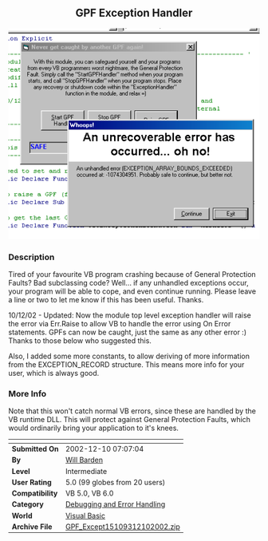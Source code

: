 ﻿<div align="center">

## GPF Exception Handler

<img src="PIC2002121076268066.gif">
</div>

### Description

Tired of your favourite VB program crashing because of General Protection Faults? Bad subclassing code? Well... if any unhandled exceptions occur, your program will be able to cope, and even continue running. Please leave a line or two to let me know if this has been useful. Thanks.

10/12/02 - Updated: Now the module top level exception handler will raise the error via Err.Raise to allow VB to handle the error using On Error statements. GPFs can now be caught, just the same as any other error :) Thanks to those below who suggested this.

Also, I added some more constants, to allow deriving of more information from the EXCEPTION_RECORD structure. This means more info for your user, which is always good.
 
### More Info
 
Note that this won't catch normal VB errors, since these are handled by the VB runtime DLL. This will protect against General Protection Faults, which would ordinarily bring your application to it's knees.


<span>             |<span>
---                |---
**Submitted On**   |2002-12-10 07:07:04
**By**             |[Will Barden](https://github.com/Planet-Source-Code/PSCIndex/blob/master/ByAuthor/will-barden.md)
**Level**          |Intermediate
**User Rating**    |5.0 (99 globes from 20 users)
**Compatibility**  |VB 5\.0, VB 6\.0
**Category**       |[Debugging and Error Handling](https://github.com/Planet-Source-Code/PSCIndex/blob/master/ByCategory/debugging-and-error-handling__1-26.md)
**World**          |[Visual Basic](https://github.com/Planet-Source-Code/PSCIndex/blob/master/ByWorld/visual-basic.md)
**Archive File**   |[GPF\_Except15109312102002\.zip](https://github.com/Planet-Source-Code/will-barden-gpf-exception-handler__1-41421/archive/master.zip)








